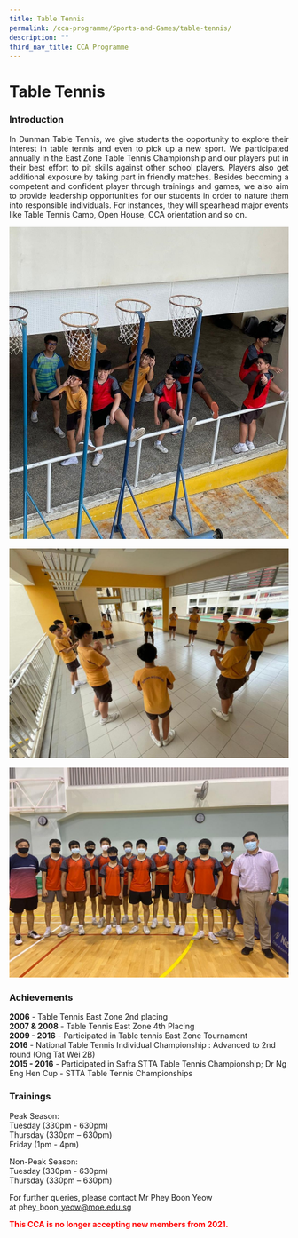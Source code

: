 ```yaml
---
title: Table Tennis
permalink: /cca-programme/Sports-and-Games/table-tennis/
description: ""
third_nav_title: CCA Programme
---
```


# Table Tennis

### Introduction

<p style="text-align: justify;">In Dunman Table Tennis, we give students the opportunity to explore their interest in table tennis and even to pick up a new sport. We participated annually in the East Zone Table Tennis Championship and our players put in their best effort to pit skills against other school players. Players also get additional exposure by taking part in friendly matches. Besides becoming a competent and confident player through trainings and games, we also aim to provide leadership opportunities for our students in order to nature them into responsible individuals. For instances, they will spearhead major events like Table Tennis Camp, Open House, CCA orientation and so on.</p>

![](/images/Student%20Development%20Programme/CCA%20Programme/Sports%20&%20Games/TableTennis1_v2.jpeg)

![](/images/Student%20Development%20Programme/CCA%20Programme/Sports%20&%20Games/TableTennis2.jpeg)

![](/images/Student%20Development%20Programme/CCA%20Programme/Sports%20&%20Games/TableTennis3.jpeg)

### Achievements

**2006** \- Table Tennis East Zone 2nd placing  
**2007 & 2008** \- Table Tennis East Zone 4th Placing  
**2009 - 2016** - Participated in Table tennis East Zone Tournament  
**2016** - National Table Tennis Individual Championship : Advanced to 2nd round (Ong Tat Wei 2B)  
**2015 - 2016** - Participated in Safra STTA Table Tennis Championship; Dr Ng Eng Hen Cup - STTA Table Tennis Championships

### Trainings

Peak Season:   
Tuesday (330pm - 630pm)  
Thursday (330pm – 630pm)  
Friday (1pm - 4pm)  

Non-Peak Season:   
Tuesday (330pm - 630pm)  
Thursday (330pm – 630pm)  

For further queries, please contact Mr Phey Boon Yeow at phey\_boon\_yeow@moe.edu.sg

<span style = "color: red"> <b>This CCA is no longer accepting new members from 2021.</b> </span>